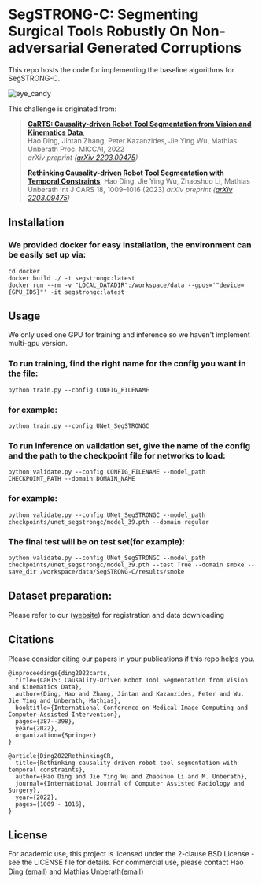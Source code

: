 # SegSTRONG-C: Segmenting Surgical Tools Robustly On Non-adversarial Generated Corruptions

This repo hosts the code for implementing the baseline algorithms for SegSTRONG-C.

![eye_candy](img/eye_candy_2.png)

This challenge is originated from:
> [**CaRTS: Causality-driven Robot Tool Segmentation from Vision and Kinematics Data**](https://link.springer.com/chapter/10.1007/978-3-031-16449-1_37),            
> Hao Ding, Jintan Zhang, Peter Kazanzides, Jie Ying Wu, Mathias Unberath 
> Proc. MICCAI, 2022  
> *arXiv preprint ([arXiv 2203.09475](https://arxiv.org/abs/2203.09475))*
>
> [**Rethinking Causality-driven Robot Tool Segmentation with Temporal Constraints**](https://link.springer.com/article/10.1007/s11548-023-02872-8),
> Hao Ding, Jie Ying Wu, Zhaoshuo Li, Mathias Unberath
> Int J CARS 18, 1009–1016 (2023)
> *arXiv preprint ([arXiv 2203.09475](https://arxiv.org/abs/2212.00072))*

## Installation

### We provided docker for easy installation, the environment can be easily set up via:

    cd docker
    docker build ./ -t segstrongc:latest
    docker run --rm -v "LOCAL_DATADIR":/workspace/data --gpus='"device={GPU_IDS}"' -it segstrongc:latest


## Usage

We only used one GPU for training and inference so we haven't implement multi-gpu version.

### To run training, find the right name for the config you want in the [file](config/__init__.py):

    python train.py --config CONFIG_FILENAME

### for example:

    python train.py --config UNet_SegSTRONGC

### To run inference on validation set, give the name of the config and the path to the checkpoint file for networks to load:

    python validate.py --config CONFIG_FILENAME --model_path CHECKPOINT_PATH --domain DOMAIN_NAME

### for example:

    python validate.py --config UNet_SegSTRONGC --model_path checkpoints/unet_segstrongc/model_39.pth --domain regular

### The final test will be on test set(for example):

    python validate.py --config UNet_SegSTRONGC --model_path checkpoints/unet_segstrongc/model_39.pth --test True --domain smoke --save_dir /workspace/data/SegSTRONG-C/results/smoke

## Dataset preparation:

Please refer to our ([website](segstrongc.cs.jhu.edu)) for registration and data downloading

## Citations
Please consider citing our papers in your publications if this repo helps you. 
```
@inproceedings{ding2022carts,
  title={CaRTS: Causality-Driven Robot Tool Segmentation from Vision and Kinematics Data},
  author={Ding, Hao and Zhang, Jintan and Kazanzides, Peter and Wu, Jie Ying and Unberath, Mathias},
  booktitle={International Conference on Medical Image Computing and Computer-Assisted Intervention},
  pages={387--398},
  year={2022},
  organization={Springer}
}

@article{Ding2022RethinkingCR,
  title={Rethinking causality-driven robot tool segmentation with temporal constraints},
  author={Hao Ding and Jie Ying Wu and Zhaoshuo Li and M. Unberath},
  journal={International Journal of Computer Assisted Radiology and Surgery},
  year={2022},
  pages={1009 - 1016},
}
```

## License
For academic use, this project is licensed under the 2-clause BSD License - see the LICENSE file for details. For commercial use, please contact Hao Ding ([email](mailto:hding15@jhu.edu)) and Mathias Unberath([email](mailto:unberath@jhu.edu)）
